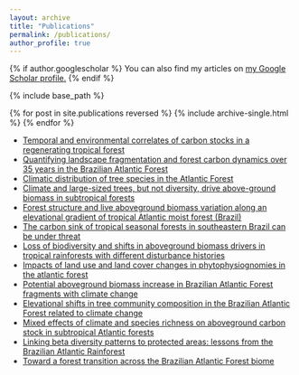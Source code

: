 ```yaml
---
layout: archive
title: "Publications"
permalink: /publications/
author_profile: true
---
```


{% if author.googlescholar %}
  You can also find my articles on <u><a href="{{author.googlescholar}}">my Google Scholar profile</a>.</u>
{% endif %}

{% include base_path %}

{% for post in site.publications reversed %}
  {% include archive-single.html %}
{% endfor %}


* [Temporal and environmental correlates of carbon stocks in a regenerating tropical forest](https://onlinelibrary.wiley.com/doi/full/10.1111/avsc.12487)
* [Quantifying landscape fragmentation and forest carbon dynamics over 35 years in the Brazilian Atlantic Forest](https://iopscience.iop.org/article/10.1088/1748-9326/ad281c)
* [Climatic distribution of tree species in the Atlantic Forest](https://onlinelibrary.wiley.com/doi/10.1111/btp.13140)
* [Climate and large-sized trees, but not diversity, drive above-ground biomass in subtropical forests](https://www.sciencedirect.com/science/article/pii/S0378112721002140)
* [Forest structure and live aboveground biomass variation along an elevational gradient of tropical Atlantic moist forest (Brazil)](https://www.sciencedirect.com/science/article/pii/S0378112710002926?pes=vor&utm_source=sciencedirect_contenthosting&getft_integrator=sciencedirect_contenthosting)
* [The carbon sink of tropical seasonal forests in southeastern Brazil can be under threat](https://www.science.org/doi/10.1126/sciadv.abd4548)
* [Loss of biodiversity and shifts in aboveground biomass drivers in tropical rainforests with different disturbance histories](https://link.springer.com/article/10.1007/s10531-018-1598-7)
* [Impacts of land use and land cover changes in phytophysiognomies in the atlantic forest](https://www.scielo.br/j/asoc/a/npvK9ZCdh4zSdLJNtk8B5Sn/)
* [Potential aboveground biomass increase in Brazilian Atlantic Forest fragments with climate change](https://onlinelibrary.wiley.com/doi/full/10.1111/gcb.16670)
* [Elevational shifts in tree community composition in the Brazilian Atlantic Forest related to climate change](https://onlinelibrary.wiley.com/doi/full/10.1111/jvs.13289)
* [Mixed effects of climate and species richness on aboveground carbon stock in subtropical Atlantic forests](https://www.sciencedirect.com/science/article/pii/S0048969724043043)
* [Linking beta diversity patterns to protected areas: lessons from the Brazilian Atlantic Rainforest](https://link.springer.com/article/10.1007/s10531-017-1315-y)
* [Toward a forest transition across the Brazilian Atlantic Forest biome](https://www.frontiersin.org/journals/forests-and-global-change/articles/10.3389/ffgc.2023.1071495/full)
